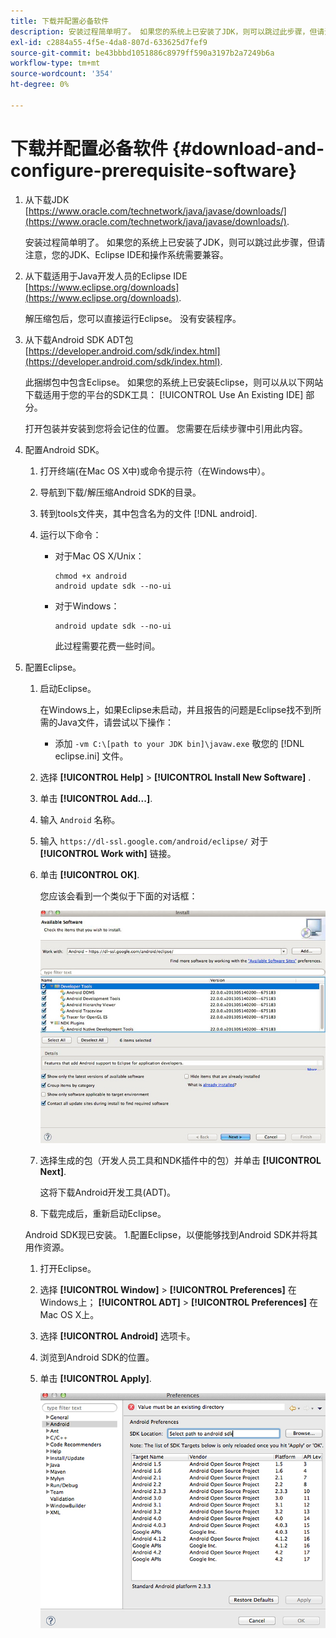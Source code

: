 ```yaml
---
title: 下载并配置必备软件
description: 安装过程简单明了。 如果您的系统上已安装了JDK，则可以跳过此步骤，但请注意，您的JDK、Eclipse IDE和操作系统需要兼容。
exl-id: c2884a55-4f5e-4da8-807d-633625d7fef9
source-git-commit: be43bbbd1051886c8979ff590a3197b2a7249b6a
workflow-type: tm+mt
source-wordcount: '354'
ht-degree: 0%

---
```


# 下载并配置必备软件 {#download-and-configure-prerequisite-software}

1. 从下载JDK [https://www.oracle.com/technetwork/java/javase/downloads/](https://www.oracle.com/technetwork/java/javase/downloads/).

   安装过程简单明了。 如果您的系统上已安装了JDK，则可以跳过此步骤，但请注意，您的JDK、Eclipse IDE和操作系统需要兼容。
1. 从下载适用于Java开发人员的Eclipse IDE [https://www.eclipse.org/downloads](https://www.eclipse.org/downloads).

   解压缩包后，您可以直接运行Eclipse。 没有安装程序。
1. 从下载Android SDK ADT包 [https://developer.android.com/sdk/index.html](https://developer.android.com/sdk/index.html).

   此捆绑包中包含Eclipse。 如果您的系统上已安装Eclipse，则可以从以下网站下载适用于您的平台的SDK工具： [!UICONTROL Use An Existing IDE] 部分。

   打开包装并安装到您将会记住的位置。 您需要在后续步骤中引用此内容。
1. 配置Android SDK。
   1. 打开终端(在Mac OS X中)或命令提示符（在Windows中）。
   1. 导航到下载/解压缩Android SDK的目录。
   1. 转到tools文件夹，其中包含名为的文件 [!DNL android].
   1. 运行以下命令：

      * 对于Mac OS X/Unix：

         ```
         chmod +x android 
         android update sdk --no-ui
         ```

      * 对于Windows：

         ```
         android update sdk --no-ui
         ```

         此过程需要花费一些时间。

1. 配置Eclipse。
   1. 启动Eclipse。

      在Windows上，如果Eclipse未启动，并且报告的问题是Eclipse找不到所需的Java文件，请尝试以下操作：

      * 添加 `-vm C:\[path to your JDK bin]\javaw.exe` 敬您的 [!DNL eclipse.ini] 文件。
   1. 选择  **[!UICONTROL Help]** > **[!UICONTROL Install New Software]** .
   1. 单击 **[!UICONTROL Add...]**.
   1. 输入 `Android` 名称。
   1. 输入 `https://dl-ssl.google.com/android/eclipse/` 对于 **[!UICONTROL Work with]** 链接。
   1. 单击 **[!UICONTROL OK]**.

      您应该会看到一个类似于下面的对话框：

      ![](assets/available_software.jpg)

   1. 选择生成的包（开发人员工具和NDK插件中的包）并单击 **[!UICONTROL Next]**.

      这将下载Android开发工具(ADT)。
   1. 下载完成后，重新启动Eclipse。

   Android SDK现已安装。 1.配置Eclipse，以便能够找到Android SDK并将其用作资源。
   1. 打开Eclipse。
   1. 选择  **[!UICONTROL Window]** > **[!UICONTROL Preferences]** 在Windows上；  **[!UICONTROL ADT]** > **[!UICONTROL Preferences]** 在Mac OS X上。
   1. 选择 **[!UICONTROL Android]** 选项卡。
   1. 浏览到Android SDK的位置。
   1. 单击 **[!UICONTROL Apply]**.

      ![步骤结果](assets/ss2.jpg)
